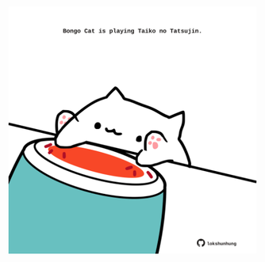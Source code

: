 <!-- built at 09/03/2024, 18:00:40 UTC -->
<p align="center">
  <img width="500" height="500" src="./ReadmeImage.svg">
</p>
